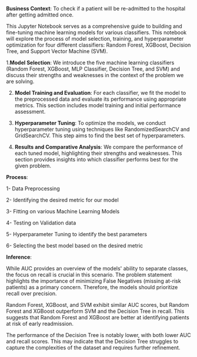 **Business Context**:  To check if a patient will be re-admitted to the hospital after getting admitted once. 

This Jupyter Notebook serves as a comprehensive guide to building and fine-tuning machine learning models for various classifiers. This notebook will explore the process of model selection, training, and hyperparameter optimization for four different classifiers: Random Forest, XGBoost, Decision Tree, and Support Vector Machine (SVM).

1.**Model Selection**: We introduce the five machine learning classifiers (Random Forest, XGBoost, MLP Classifier, Decision Tree, and SVM) and discuss their strengths and weaknesses in the context of the problem we are solving.

2. **Model Training and Evaluation**: For each classifier, we fit the model to the preprocessed data and evaluate its performance using appropriate metrics. This section includes model training and initial performance assessment.

3. **Hyperparameter Tuning**: To optimize the models, we conduct hyperparameter tuning using techniques like RandomizedSearchCV and GridSearchCV. This step aims to find the best set of hyperparameters.

4. **Results and Comparative Analysis**: We compare the performance of each tuned model, highlighting their strengths and weaknesses. This section provides insights into which classifier performs best for the given problem.

**Process**:

1- Data Preprocessing  

2- Identifying the desired metric for our model 

3- Fitting on various Machine Learning Models  

4- Testing on Validation data 

5- Hyperparameter Tuning to identify the best parameters 

6- Selecting the best model based on the desired metric 

**Inference**:

While AUC provides an overview of the models' ability to separate classes, the focus on recall is crucial in this scenario. The problem statement highlights the importance of minimizing False Negatives (missing at-risk patients) as a primary concern. Therefore, the models should prioritize recall over precision.

Random Forest, XGBoost, and SVM exhibit similar AUC scores, but Random Forest and XGBoost outperform SVM and the Decision Tree in recall. This suggests that Random Forest and XGBoost are better at identifying patients at risk of early readmission.

The performance of the Decision Tree is notably lower, with both lower AUC and recall scores. This may indicate that the Decision Tree struggles to capture the complexities of the dataset and requires further refinement.

